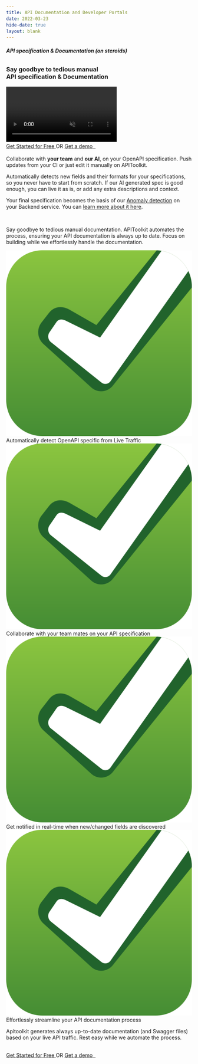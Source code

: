 ```yaml
---
title: API Documentation and Developer Portals 
date: 2022-03-23
hide-date: true
layout: blank 
---
```


<section class="mt-28 text-center">
  
<div  class="home-feature-image-div text-center w-full max-w-full aspect-auto" >
<div>
<div class="text-left  text-xl sm:text-2xl">

###### <span class="bg-amber-300 px-2 rounded-md"><strong class="drop-shadow-md">API specification & Documentation (on steroids)</strong></span>
<h3 class="mt-2"> Say goodbye to tedious manual <br/>API specification & Documentation </h3>
</div>

<video class="w-full max-w-4xl" loop autoplay muted playsinline>
    <source src='/assets/video/APIToolkitDocumentation.mp4' type='video/mp4'>
    Your browser does not support the video tag.
</video>

<div class="space-y-2 text-sm sm:pt-1" id="waitlist-form-1">
    <a href="https://app.apitoolkit.io" class="drop-shadow hover:drop-shadow-lg transition-all rounded-md hover:bg-yellow-300 bg-amber-300 text-black border border-amber-400 font-semibold inline-block px-4 py-2 mt-2 sm:mt-0 hs-init hs-inview">
    Get Started for Free
    </a>
    <span class="inline-block px-5"> OR </span>
    <a href="https://calendly.com/tonyalaribe/30min" target="_blank" class="drop-shadow rounded-md border border-gray-200 bg-gray-100 hover:bg-gray-200 text-xs text-gray-900 inline-block px-4 py-2 sm:ml-1 mt-2 sm:mt-0 hs-init hs-inview">
    Get a demo &nbsp;
    </a>
</div>
</div>
</div>
<section class="md:max-w-5xl inline-block text-left">
    <div class="md:max-w-5xl text-left px-2  py-20 text-base sm:text-lg ">


<br/>

<div class="prose text-lg">
Collaborate with <strong>your team</strong> and <strong>our AI</strong>, on your OpenAPI specification. Push updates from your CI or just edit it manually on APIToolkit. 
<br/>

Automatically detects new fields and their formats for your specifications, so you never have to start from scratch. If our AI generated spec is good enough, you can live it as is, or add any extra descriptions and context. 
<br/>

Your final specification becomes the basis of our [Anomaly detection](/api-documentation-and-developer-portals) on your Backend service. You can [learn more about it here](https://apitoolkit.io/api-documentation-and-developer-portals).

<br/>

Say goodbye to tedious manual documentation. APIToolkit automates the process, ensuring your API documentation is always up to date. Focus on building while we effortlessly handle the documentation.

<div class="flex">
    <div class="not-prose space-y-2">
        <div><img src="/assets/img/svgs/accept.svg" class="w-6 inline-block"> Automatically detect OpenAPI specific from Live Traffic</div>
        <div><img src="/assets/img/svgs/accept.svg" class="w-6 inline-block"> Collaborate with your team mates on your API specification</div>
        <div><img src="/assets/img/svgs/accept.svg" class="w-6 inline-block"> Get notified in real-time when new/changed fields are discovered</div>
        <div><img src="/assets/img/svgs/accept.svg" class="w-6 inline-block"> Effortlessly streamline your API documentation process</div>
    </div>
</div>

Apitoolkit generates always up-to-date documentation (and Swagger files) based on your live API traffic. Rest easy while we automate the process.
<br/><br/>
</div>

<div class="space-y-2 text-sm sm:pt-1" id="waitlist-form-1">
    <a href="https://app.apitoolkit.io" class="drop-shadow hover:drop-shadow-lg transition-all rounded-md hover:bg-yellow-300 bg-amber-300 text-black border border-amber-400 font-semibold inline-block px-4 py-2 mt-2 sm:mt-0 hs-init hs-inview">
    Get Started for Free
    </a>
    <span class="inline-block px-5"> OR </span>
    <a href="https://calendly.com/tonyalaribe/30min" target="_blank" class="drop-shadow rounded-md border border-gray-200 bg-gray-100 hover:bg-gray-200 text-xs text-gray-900 inline-block px-4 py-2 sm:ml-1 mt-2 sm:mt-0 hs-init hs-inview">
    Get a demo &nbsp;
    </a>
</div>

</div>
    </section>
</section>
